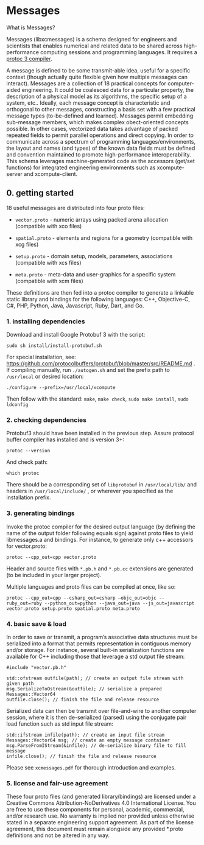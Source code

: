 # Messages

What is Messages? 

Messages (libxcmessages) is a schema designed for engineers and scientists that enables numerical and related data to be shared across high-performance computing sessions and programming languages. It requires a <a href=https://developers.google.com/protocol-buffers/docs/downloads>protoc 3 compiler</a>.

A message is defined to be some transmit-able idea, useful for a specific context (though actually quite flexible given how multiple messages can interact). Messages are a collection of 18 practical concepts for computer-aided engineering. It could be coalesced data for a particular property, the description of a physical model as its algorithms, the specific setup of a system, etc.. Ideally, each message concept is characteristic and orthogonal to other messages, constructing a basis set with a few practical message types (to-be-defined and learned). Messages permit embedding sub-message members, which makes complex obect-oriented concepts possible. In other cases, vectorized data takes advantage of packed repeated fields to permit parallel operations and direct copying. In order to communicate across a spectrum of programming languages/environments, the layout and names (and types) of the known data fields must be defined and convention maintained to promote high-performance interoperability. This schema leverages machine-generated code as the accessors (get/set functions) for integrated engineering environments such as xcompute-server and xcompute-client.

## 0. getting started


18 useful messages are distributed into four proto files:
- `vector.proto` - numeric arrays using packed arena allocation (compatible with xco files)

- `spatial.proto` - elements and regions for a geometry (compatible with xcg files) 

- `setup.proto` - domain setup, models, parameters, associations (compatible with xcs files)  

- `meta.proto` - meta-data and user-graphics for a specific system (compatible with xcm files) 


These definitions are then fed into a protoc compiler to generate a linkable static library and bindings for the following languages: C++, Objective-C, C#, PHP, Python, Java, Javascript, Ruby, Dart, and Go. 


### 1. installing dependencies

Download and install Google Protobuf 3 with the script:
```
sudo sh install/install-protobuf.sh
```

For special installation, see: https://github.com/protocolbuffers/protobuf/blob/master/src/README.md
. If compiling manually, run `./autogen.sh`  and set the prefix path to `/usr/local` or desired location: 
```
./configure --prefix=/usr/local/xcompute
```
Then follow with the standard: `make`, `make check`, `sudo make install`, `sudo ldconfig`

### 2. checking dependencies

Protobuf3 should have been installed in the previous step. Assure protocol buffer compiler has installed and is version 3+:
```
protoc --version
```
And check path:
```
which protoc
```
There should be a corresponding set of `libprotobuf` in `/usr/local/lib/` and headers in `/usr/local/include/` , or wherever you specified as the installation prefix.

### 3. generating bindings

Invoke the protoc compiler for the desired output language (by defining the name of the output folder following equals sign) against proto files to yield libmessages.a and bindings. For instance, to generate only c++ accessors for vector.proto:

```
protoc --cpp_out=cpp vector.proto 
```
Header and source files with `*.pb.h` and `*.pb.cc` extensions are generated (to be included in your larger project).

Multiple languages and proto files can be compiled at once, like so:

```
protoc --cpp_out=cpp --csharp_out=csharp –objc_out=objc --ruby_out=ruby --python_out=python --java_out=java --js_out=javascript vector.proto setup.proto spatial.proto meta.proto
```

### 4. basic save & load

In order to save or transmit, a program’s associative data structures must be serialized into a format that permits representation in contiguous memory and/or storage. For instance, several built-in serialization functions are available for C++ including those that leverage a std output file stream:

```#include "vector.pb.h" ```

```
std::ofstream outfile(path); // create an output file stream with given path
msg.SerializeToOstream(&outfile); // serialize a prepared Messages::Vector64
outfile.close(); // finish the file and release resource
```
Serialized data can then be transmit over file-and-wire to another computer session, where it is then de-serialized (parsed) using the conjugate pair load function such as std input file stream:
```
std::ifstream infile(path); // create an input file stream
Messages::Vector64 msg; // create an empty message container
msg.ParseFromIStream(&infile); // de-serialize binary file to fill message
infile.close(); // finish the file and release resource
```
Please see `xcmessages.pdf` for thorough introduction and examples.

### 5. license and fair-use agreement

These four proto files (and generated library/bindings) are licensed under a Creative Commons Attribution-NoDerivatives 4.0 International License. You are free to use these components for personal, academic, commercial, and/or research use. No warranty is implied nor provided unless otherwise stated in a separate engineering support agreement. As part of the license agreement, this document must remain alongside any provided *.proto definitions and not be altered in any way. 
